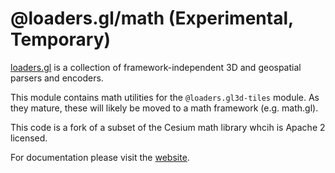 # @loaders.gl/math (Experimental, Temporary)

[loaders.gl](https://loaders.gl/docs) is a collection of framework-independent 3D and geospatial parsers and encoders.

This module contains math utilities for the `@loaders.gl3d-tiles` module. As they mature, these will likely be moved to a math framework (e.g. math.gl).

This code is a fork of a subset of the Cesium math library whcih is Apache 2 licensed.

For documentation please visit the [website](https://loaders.gl).
